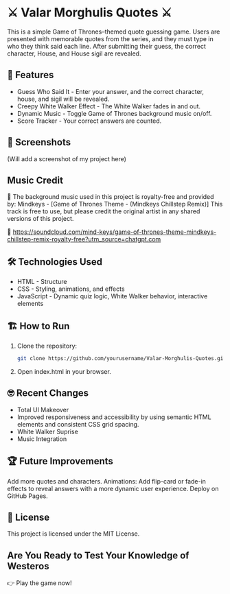 # ⚔️ Valar Morghulis Quotes ⚔️

This is a simple Game of Thrones–themed quote guessing game. Users are presented with memorable quotes from the series, and they must type in who they think said each line. After submitting their guess, the correct character, House, and House sigil are revealed. 

## 🚀 Features 
- Guess Who Said It - Enter your answer, and the correct character, house, and sigil will be revealed. 
- Creepy White Walker Effect - The White Walker fades in and out.
- Dynamic Music - Toggle Game of Thrones background music on/off.
- Score Tracker - Your correct answers are counted. 

## 📸 Screenshots
(Will add a screenshot of my project here)

## Music Credit 
🎼 The background music used in this project is royalty-free and provided by:
Mindkeys - [Game of Thrones Theme - (Mindkeys Chillstep Remix)]
This track is free to use, but please credit the original artist in any shared versions of this project. 

🔗 https://soundcloud.com/mind-keys/game-of-thrones-theme-mindkeys-chillstep-remix-royalty-free?utm_source=chatgpt.com 


## 🛠️ Technologies Used
- HTML - Structure 
- CSS - Styling, animations, and effects
- JavaScript - Dynamic quiz logic, White Walker behavior, interactive elements

## 🏗️ How to Run
1. Clone the repository:
   ```bash
   git clone https://github.com/yourusername/Valar-Morghulis-Quotes.git

2. Open index.html in your browser.

## 🤓 Recent Changes
- Total UI Makeover
- Improved responsiveness and accessibility by using semantic HTML elements and consistent CSS grid spacing.
- White Walker Suprise 
- Music Integration

## 🏆 Future Improvements

Add more quotes and characters.
Animations: Add flip-card or fade-in effects to reveal answers with a more dynamic user experience.
Deploy on GitHub Pages.

## 📜 License

This project is licensed under the MIT License.

## Are You Ready to Test Your Knowledge of Westeros 
👉 Play the game now!